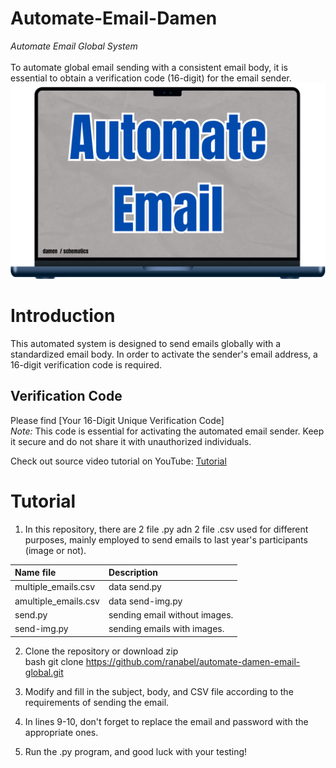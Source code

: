 # Automate-Email-Damen
*Automate Email Global System* <br> <br>
To automate global email sending with a consistent email body, it is essential to obtain a verification code (16-digit) for the email sender. 
![alt text](https://github.com/ranabel/automate-damen-email-global/blob/with-image/Image.png?raw=true)

# Introduction
This automated system is designed to send emails globally with a standardized email body. In order to activate the sender's email address, a 16-digit verification code is required.

## Verification Code
Please find [Your 16-Digit Unique Verification Code] <br>
*Note:* This code is essential for activating the automated email sender. Keep it secure and do not share it with unauthorized individuals.

Check out source video tutorial on YouTube: [Tutorial](https://youtu.be/g_j6ILT-X0k?si=TdPFpQ6bMl_Aq1o0)

# Tutorial
1. In this repository, there are 2 file .py adn 2 file .csv used for different purposes, mainly employed to send emails to last year's participants (image or not).

  | Name file                   | Description                          |
  | :--------------------       | :----------------------------------- |
  | multiple_emails.csv         | data send.py                         |
  | amultiple_emails.csv        | data send-img.py                     |
  | send.py                     | sending email without images.        |
  | send-img.py                 | sending emails with images.          |

2. Clone the repository or download zip <br> 
bash
git clone https://github.com/ranabel/automate-damen-email-global.git

3. Modify and fill in the subject, body, and CSV file according to the requirements of sending the email.
4. In lines 9-10, don't forget to replace the email and password with the appropriate ones.
5. Run the .py program, and good luck with your testing!